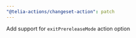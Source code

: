 ```yaml
---
"@telia-actions/changeset-action": patch
---
```


Add support for `exitPrereleaseMode` action option
